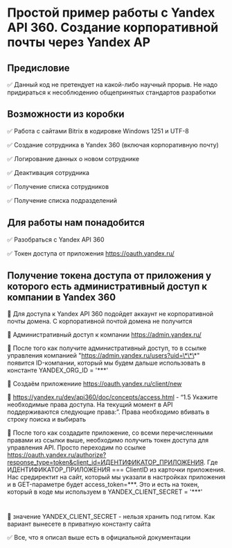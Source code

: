 # Простой пример работы с Yandex API 360. Создание корпоративной почты через Yandex AP

## Предисловие

:white_check_mark: Данный код не претендует на какой-либо научный прорыв. Не надо придираться к несоблюдению общепринятых стандартов разработки

## Возможности из коробки

:white_check_mark: Работа с сайтами Bitrix в кодировке Windows 1251 и UTF-8

:white_check_mark: Создание сотрудника в Yandex 360 (включая корпоративную почту)

:white_check_mark: Логирование данных о новом сотруднике

:white_check_mark: Деактивация сотрудника

:white_check_mark: Получение списка сотрудников

:white_check_mark: Получение списка подразделений

## Для работы нам понадобится

:white_check_mark: Разобраться с Yandex API 360

:white_check_mark: Токен доступа от приложения https://oauth.yandex.ru/

## Получение токена доступа от приложения у которого есть административный доступ к компании в Yandex 360

:black_square_button: Для доступа к Yandex API 360 подойдет аккаунт не корпоративной почты домена. С корпоративной почтой домена не получится

:black_square_button: Административный доступ к компании https://admin.yandex.ru/

:black_square_button: После того как получите административный доступ, то в ссылке управления компанией "https://admin.yandex.ru/users?uid=\*\*\*" появится ID-компании, который мы будем дальше использовать в константе YANDEX_ORG_ID = '\*\*\*'

:black_square_button: Создаём приложениие https://oauth.yandex.ru/client/new

:black_square_button: https://yandex.ru/dev/api360/doc/concepts/access.html - “1.5 Укажите необходимые права доступа. На текущий момент в API поддерживаются следующие права:”. Права необходимо вбивать в строку поиска и выбирать

:black_square_button: После того как создадите приложение, со всеми перечисленными правами из ссылки выше, необходимо получить токен доступа для управления API. Просто переходим по ссылке https://oauth.yandex.ru/authorize?response_type=token&client_id=ИДЕНТИФИКАТОР_ПРИЛОЖЕНИЯ. Где ИДЕНТИФИКАТОР_ПРИЛОЖЕНИЯ === ClientID из карточки приложения. Нас средиректит на сайт, который мы указали в настройках приложения и в GET-параметре будет access_token=\*\*\*. Это и есть на токен, который в коде мы используем в YANDEX_CLIENT_SECRET = '\*\*\*'

#

:black_square_button: значение YANDEX_CLIENT_SECRET - нельзя хранить под гитом. Как вариант вынесете в приватную константу сайта

:white_check_mark: Все, что я описал выше есть в официальной документации
